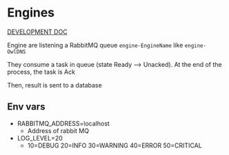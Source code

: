 # Engines

[DEVELOPMENT DOC](https://www.notion.so/Engines-V2-production-1c28ccd9bfb9808e8fceca671e473ee6)

Engine are listening a RabbitMQ queue `engine-EngineName` like `engine-OwlDNS`

They consume a task in queue (state Ready --> Unacked). At the end of the process, the task is Ack

Then, result is sent to a database

## Env vars

- RABBITMQ_ADDRESS=localhost
    - Address of rabbit MQ
- LOG_LEVEL=20
    - 10=DEBUG 20=INFO 30=WARNING 40=ERROR 50=CRITICAL
